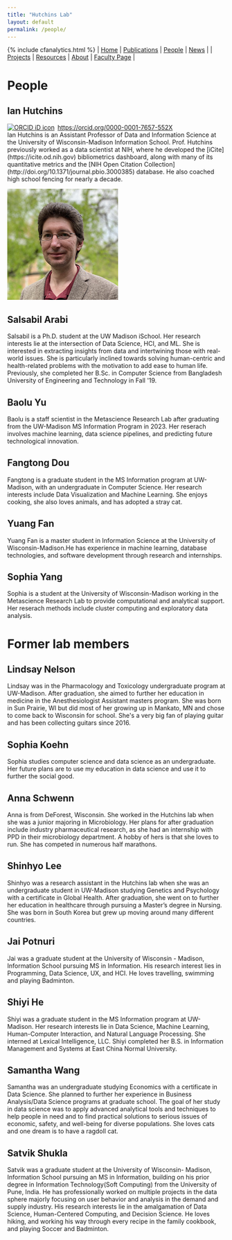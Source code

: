 ```yaml
---
title: "Hutchins Lab"
layout: default
permalink: /people/
---
```

{% include cfanalytics.html %}
| [Home](/index) | [Publications](/publications) | [People](/people) | [News](/news) |
| [Projects](/projects) | [Resources](/resources) | [About](/about) | [Faculty Page](https://ischool.wisc.edu/blog/staff/hutchins-b-ian/) |

# People

## Ian Hutchins
<div itemscope itemtype="https://schema.org/Person"><a itemprop="sameAs" content="https://orcid.org/0000-0001-7657-552X" href="https://orcid.org/0000-0001-7657-552X" target="orcid.widget" rel="me noopener noreferrer" style="vertical-align:top;"><img src="https://orcid.org/sites/default/files/images/orcid_16x16.png" style="width:1em;margin-right:.5em;" alt="ORCID iD icon">https://orcid.org/0000-0001-7657-552X</a></div>
Ian Hutchins is an Assistant Professor of Data and Information Science at the University of Wisconsin-Madison Information School. Prof. Hutchins previously worked as a data scientist at NIH, where he developed the [iCite](https://icite.od.nih.gov) bibliometrics dashboard, along with many of its quantitative metrics and the [NIH Open Citation Collection](http://doi.org/10.1371/journal.pbio.3000385) database. He also coached high school fencing for nearly a decade.

![Ian Hutchins](/assets/ian_256.png)

## Salsabil Arabi
Salsabil is a Ph.D. student at the UW Madison iSchool. Her research interests lie at the intersection of Data Science, HCI, and ML. She is interested in extracting insights from data and intertwining those with real-world issues. She is particularly inclined towards solving human-centric and health-related problems with the motivation to add ease to human life. Previously, she completed her B.Sc. in Computer Science from Bangladesh University of Engineering and Technology in Fall '19.

## Baolu Yu
Baolu is a staff scientist in the Metascience Research Lab after graduating from the UW-Madison MS Information Program in 2023. Her reserach involves machine learning, data science pipelines, and predicting future technological innovation.

## Fangtong Dou
Fangtong is a graduate student in the MS Information program at UW-Madison, with an undergraduate in Computer Science. Her research interests include Data Visualization and Machine Learning. She enjoys cooking, she also loves animals, and has adopted a stray cat.

## Yuang Fan
Yuang Fan is a master student in Information Science at the University of Wisconsin-Madison.He has experience in machine learning, database technologies, and software development through research and internships. 

## Sophia Yang
Sophia is a student at the University of Wisconsin-Madison working in the Metascience Research Lab to provide computational and analytical support. Her reserach methods include cluster computing and exploratory data analysis.

# Former lab members

## Lindsay Nelson
Lindsay was in the Pharmacology and Toxicology undergraduate program at UW-Madison. After graduation, she aimed to further her education in medicine in the Anesthesiologist Assistant masters program. She was born in Sun Prairie, WI but did most of her growing up in Mankato, MN and chose to come back to Wisconsin for school.  She's a very big fan of playing guitar and has been collecting guitars since 2016.

## Sophia Koehn
Sophia studies computer science and data science as an undergraduate. Her future plans are to use my education in data science and use it to further the social good.

## Anna Schwenn
Anna is from DeForest, Wisconsin. She worked in the Hutchins lab when she was a junior majoring in Microbiology. Her plans for after graduation include industry pharmaceutical research, as she had an internship with PPD in their microbiology department. A hobby of hers is that she loves to run. She has competed in numerous half marathons.

## Shinhyo Lee
Shinhyo was a research assistant in the Hutchins lab when she was an undergraduate student in UW-Madison studying Genetics and Psychology with a certificate in Global Health. After graduation, she went on to further her education in healthcare through pursuing a Master’s degree in Nursing. She was born in South Korea but grew up moving around many different countries.

## Jai Potnuri
Jai was a graduate student at the University of Wisconsin - Madison, Information School pursuing MS in Information. His research interest lies in Programming, Data Science, UX, and HCI. He loves travelling, swimming and playing Badminton.

## Shiyi He
Shiyi was a graduate student in the MS Information program at UW-Madison. Her research interests lie in Data Science, Machine Learning, Human-Computer Interaction, and Natural Language Processing. She interned at Lexical Intelligence, LLC. Shiyi completed her B.S. in Information Management and Systems at East China Normal University. 

## Samantha Wang
Samantha was an undergraduate studying Economics with a certificate in Data Science. She planned to further her experience in Business Analysis/Data Science programs at graduate school. The goal of her study in data science was to apply advanced analytical tools and techniques to help people in need and to find practical solutions to serious issues of economic, safety, and well-being for diverse populations. She loves cats and one dream is to have a ragdoll cat.

## Satvik Shukla
Satvik was a graduate student at the University of Wisconsin- Madison, Information School pursuing an MS in Information, building on his prior degree in Information Technology(Soft Computing) from the University of Pune, India. He has professionally worked on multiple projects in the data sphere majorly focusing on user behavior and analysis in the demand and supply industry. His research interests lie in the amalgamation of Data Science, Human-Centered Computing, and Decision Science. He loves hiking, and working his way through every recipe in the family cookbook, and playing Soccer and Badminton.
